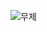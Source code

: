 ![무제](https://github.com/jamiebhpark/musemingle_db_aws/assets/67772599/9506c1dd-3d5d-47b5-ab3a-88a2929dee07)
